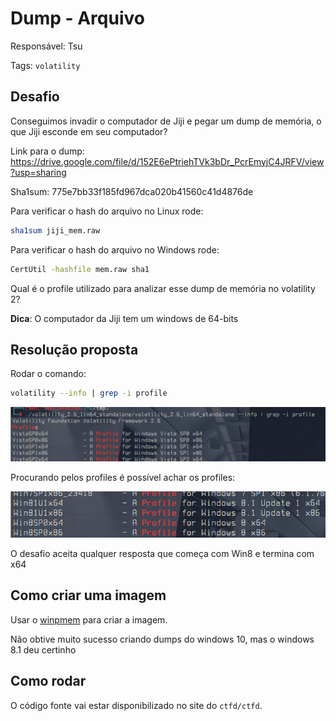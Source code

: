# Dump - Arquivo

Responsável: Tsu

Tags: `volatility`

## Desafio

Conseguimos invadir o computador de Jiji e pegar um dump de memória, o que Jiji esconde em seu computador?

Link para o dump: https://drive.google.com/file/d/152E6ePtriehTVk3bDr_PcrEmyjC4JRFV/view?usp=sharing

Sha1sum: 775e7bb33f185fd967dca020b41560c41d4876de

Para verificar o hash do arquivo no Linux rode:

```sh
sha1sum jiji_mem.raw
```

Para verificar o hash do arquivo no Windows rode:

```sh
CertUtil -hashfile mem.raw sha1
```

Qual é o profile utilizado para analizar esse dump de memória no volatility 2?

**Dica**: O computador da Jiji tem um windows de 64-bits

## Resolução proposta

Rodar o comando:

```sh
volatility --info | grep -i profile
```

![imagem](./volatility_profiles.png)

Procurando pelos profiles é possível achar os profiles:

![imagem](./FLAG.png)

O desafio aceita qualquer resposta que começa com Win8 e termina com x64

## Como criar uma imagem

Usar o [winpmem](https://github.com/Velocidex/WinPmem) para criar a imagem.

Não obtive muito sucesso criando dumps do windows 10, mas o windows 8.1 deu certinho

## Como rodar

O código fonte vai estar disponibilizado no site do `ctfd/ctfd`.
